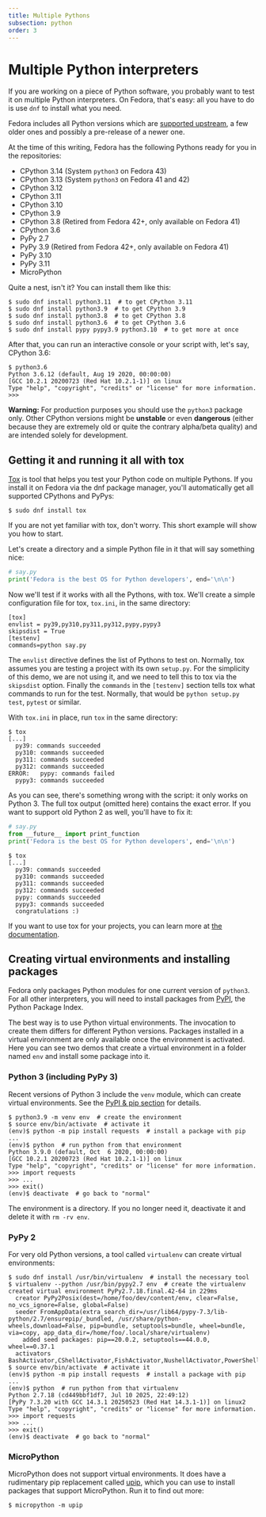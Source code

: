 ```yaml
---
title: Multiple Pythons
subsection: python
order: 3
---
```


# Multiple Python interpreters

If you are working on a piece of Python software, you probably want to test it
on multiple Python interpreters. On Fedora, that's easy: all you have to do is
use `dnf` to install what you need.

Fedora includes all Python versions which are [supported upstream](https://devguide.python.org/#status-of-python-branches), a few older ones and possibly a pre-release of a newer one.

At the time of this writing, Fedora has the following Pythons
ready for you in the repositories:
 
 * CPython 3.14 (System `python3` on Fedora 43)
 * CPython 3.13 (System `python3` on Fedora 41 and 42)
 * CPython 3.12
 * CPython 3.11
 * CPython 3.10
 * CPython 3.9
 * CPython 3.8 (Retired from Fedora 42+, only available on Fedora 41)
 * CPython 3.6
 * PyPy 2.7
 * PyPy 3.9 (Retired from Fedora 42+, only available on Fedora 41)
 * PyPy 3.10
 * PyPy 3.11
 * MicroPython

Quite a nest, isn't it?
You can install them like this:

```console
$ sudo dnf install python3.11  # to get CPython 3.11
$ sudo dnf install python3.9  # to get CPython 3.9
$ sudo dnf install python3.8  # to get CPython 3.8
$ sudo dnf install python3.6  # to get CPython 3.6
$ sudo dnf install pypy pypy3.9 python3.10  # to get more at once
```

After that, you can run an interactive console or your script with, let's say,
CPython 3.6:

```console
$ python3.6
Python 3.6.12 (default, Aug 19 2020, 00:00:00) 
[GCC 10.2.1 20200723 (Red Hat 10.2.1-1)] on linux
Type "help", "copyright", "credits" or "license" for more information.
>>> 
```

**Warning:** For production purposes you should use the `python3`
package only. Other CPython versions might be **unstable** or even **dangerous**
(either because they are extremely old or quite the contrary alpha/beta quality)
and are intended solely for development.


## Getting it and running it all with tox

[Tox](https://tox.readthedocs.io/) is tool that helps you test your Python code
on multiple Pythons. If you install it on Fedora via the dnf package manager,
you'll automatically get all supported CPythons and PyPys:

```console
$ sudo dnf install tox
```

If you are not yet familiar with tox, don't worry. This short example will show
you how to start.

Let's create a directory and a simple Python file in it that will say something nice:

```python
# say.py
print('Fedora is the best OS for Python developers', end='\n\n')
```

Now we'll test if it works with all the Pythons, with tox.
We'll create a simple configuration file for tox, `tox.ini`, in the same
directory:

```
[tox]
envlist = py39,py310,py311,py312,pypy,pypy3
skipsdist = True
[testenv]
commands=python say.py
```

The `envlist` directive defines the list of Pythons to test on.
Normally, tox assumes you are testing a project with its own `setup.py`. For
the simplicity of this demo, we are not using it, and we need to tell this to
tox via the `skipsdist` option.
Finally the `commands` in the `[testenv]` section tells tox what commands to run
for the test.
Normally, that would be `python setup.py test`, `pytest` or similar.

With `tox.ini` in place, run `tox` in the same directory:

``` console
$ tox
[...]
  py39: commands succeeded
  py310: commands succeeded
  py311: commands succeeded
  py312: commands succeeded
ERROR:   pypy: commands failed
  pypy3: commands succeeded
```

As you can see, there's something wrong with the script: it only works on
Python 3. The full tox output (omitted here) contains the exact error.
If you want to support old Python 2 as well, you'll have to fix it:

```python
# say.py
from __future__ import print_function
print('Fedora is the best OS for Python developers', end='\n\n')
```

```console
$ tox
[...]
  py39: commands succeeded
  py310: commands succeeded
  py311: commands succeeded
  py312: commands succeeded
  pypy: commands succeeded
  pypy3: commands succeeded
  congratulations :)
```

If you want to use tox for your projects, you can learn more at
[the documentation](https://tox.readthedocs.io/).

## Creating virtual environments and installing packages

Fedora only packages Python modules for one current version of `python3`.
For all other interpreters, you will need to install packages
from [PyPI](https://pypi.python.org/pypi), the Python Package Index.

The best way is to use Python virtual environments.
The invocation to create them differs for different Python versions.
Packages installed in a virtual environment are only available once the
environment is activated.
Here you can see two demos that create a virtual environment in a folder
named `env` and install some package into it.

### Python 3 (including PyPy 3)

Recent versions of Python 3 include the `venv` module, which can create virtual
environments.
See the [PyPI & pip section](https://developer.fedoraproject.org/tech/languages/python/pypi-install.html) for details.

```console
$ python3.9 -m venv env  # create the environment
$ source env/bin/activate  # activate it
(env)$ python -m pip install requests  # install a package with pip
...
(env)$ python  # run python from that environment
Python 3.9.0 (default, Oct  6 2020, 00:00:00) 
[GCC 10.2.1 20200723 (Red Hat 10.2.1-1)] on linux
Type "help", "copyright", "credits" or "license" for more information.
>>> import requests
>>> ...
>>> exit()
(env)$ deactivate  # go back to "normal"
```

The environment is a directory.
If you no longer need it, deactivate it and delete it with `rm -rv env`.

### PyPy 2

For very old Python versions, a tool called `virtualenv` can create virtual
environments:

```console
$ sudo dnf install /usr/bin/virtualenv  # install the necessary tool
$ virtualenv --python /usr/bin/pypy2.7 env  # create the virtualenv
created virtual environment PyPy2.7.18.final.42-64 in 229ms
  creator PyPy2Posix(dest=/home/foo/dev/content/env, clear=False, no_vcs_ignore=False, global=False)
  seeder FromAppData(extra_search_dir=/usr/lib64/pypy-7.3/lib-python/2.7/ensurepip/_bundled, /usr/share/python-wheels,download=False, pip=bundle, setuptools=bundle, wheel=bundle, via=copy, app_data_dir=/home/foo/.local/share/virtualenv)
    added seed packages: pip==20.0.2, setuptools==44.0.0, wheel==0.37.1
  activators BashActivator,CShellActivator,FishActivator,NushellActivator,PowerShellActivator,PythonActivator
$ source env/bin/activate  # activate it
(env)$ python -m pip install requests  # install a package with pip
...
(env)$ python  # run python from that virtualenv
Python 2.7.18 (cd449bbf1df7, Jul 10 2025, 22:49:12)
[PyPy 7.3.20 with GCC 14.3.1 20250523 (Red Hat 14.3.1-1)] on linux2
Type "help", "copyright", "credits" or "license" for more information.
>>> import requests
>>> ...
>>> exit()
(env)$ deactivate  # go back to "normal"
```

### MicroPython

MicroPython does not support virtual environments.
It does have a rudimentary pip replacement called
[upip](https://pypi.python.org/pypi/micropython-upip/), which you can use to
install packages that support MicroPython. Run it to find out more:

```console
$ micropython -m upip
```
